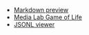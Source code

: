 - [Markdown preview](./markdown-preview)
- [Media Lab Game of Life](./markdown-preview)
- [JSONL viewer](./jsonl-viewer)

